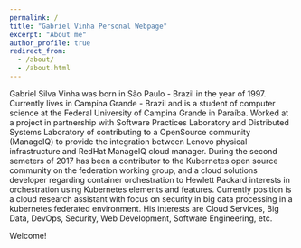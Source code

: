 ```yaml
---
permalink: /
title: "Gabriel Vinha Personal Webpage"
excerpt: "About me"
author_profile: true
redirect_from: 
  - /about/
  - /about.html
---
```


Gabriel Silva Vinha was born in São Paulo - Brazil in the year of 1997. Currently lives in Campina Grande - Brazil and is a student of computer science at the Federal University of Campina Grande in Paraíba. Worked at a project in partnership with Software Practices Laboratory and Distributed Systems Laboratory of contributing to a OpenSource community (ManageIQ) to provide the integration between Lenovo physical infrastructure and RedHat ManageIQ cloud manager.
During the second semeters of 2017 has been a contributor to the Kubernetes open source community on the federation working group, and a cloud solutions developer regarding container orchestration to Hewlett Packard interests in orchestration using Kubernetes elements and features.
Currently position is a cloud research assistant with focus on security in big data processing in a kubernetes federated environment.
His interests are Cloud Services, Big Data, DevOps, Security, Web Development, Software Engineering, etc.

Welcome!